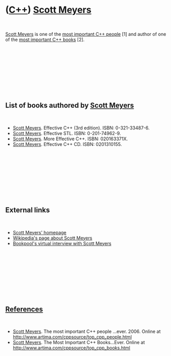 
 

 

 

 

 

([C++](Cpp.md)) [Scott Meyers](CppScottMeyers.md)
===================================================

 

[Scott Meyers](CppScottMeyers.md) is one of the [most important C++
people](CppMostImportantCppPeople.md) \[1\] and author of one of the
[most important C++ books](CppMostImportantCppBooks.md) \[2\].

 

 

 

 

 

List of books authored by [Scott Meyers](CppScottMeyers.md)
------------------------------------------------------------

 

-   [Scott Meyers](CppScottMeyers.md). Effective C++ (3rd edition).
    ISBN: 0-321-33487-6.
-   [Scott Meyers](CppScottMeyers.md). Effective STL.
    ISBN: 0-201-74962-9.
-   [Scott Meyers](CppScottMeyers.md). More Effective C++.
    ISBN: 020163371X.
-   [Scott Meyers](CppScottMeyers.md). Effective C++ CD.
    ISBN: 0201310155.

 

 

 

 

 

External links
--------------

 

-   [Scott Meyers' homepage](http://www.aristeia.com/)
-   [Wikipedia's page about Scott
    Meyers](http://en.wikipedia.org/wiki/Scott_Meyers)
-   [Bookpool's virtual interview with Scott
    Meyers](http://www.bookpool.com/ct/98031)

 

 

 

 

 

[References](CppReferences.md)
-------------------------------

 

-   [Scott Meyers](CppScottMeyers.md). The most important C++
    people ...ever. 2006. Online at
    <http://www.artima.com/cppsource/top_cpp_people.html>
-   [Scott Meyers](CppScottMeyers.md). The Most Important
    C++ Books...Ever. Online at
    <http://www.artima.com/cppsource/top_cpp_books.html>

 

 

 

 

 

 

